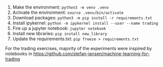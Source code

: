 1. Make the environment: `python3 -m venv .venv`
2. Activate the environment: `source .venv/bin/activate`
3. Download packages: `python3 -m pip install -r requirements.txt`
4. Install ipykernel: `python -m ipykernel install --user --name trading`
5. Fire up a jupyter notebook: `jupyter notebook`
6. Install new libraries: `pip install new_library`
7. Update the requirements.txt: `pip freeze > requirements.txt`

For the trading exercises, majority of the experiments were inspired by notebooks in https://github.com/stefan-jansen/machine-learning-for-trading
